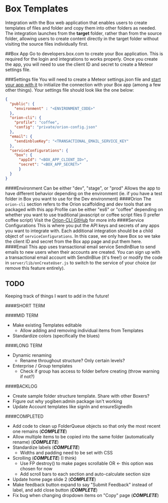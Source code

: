 # Box Templates

Integration with the Box web application that enables users to create templates
of files and folder and copy them into other folders as needed. The integration launches
from the **target** folder, rather than from the source folder, allowing users
to create content directly in the target folder without visiting the source files individually first.

##Box App
Go to developers.box.com to create your Box application. This is required for the login and integrations to works properly. Once you create the app, you will need to use the client ID and secret to create a Meteor settings file.

###Settings file
You will need to create a Meteor settings.json file and [start your app with it](http://docs.meteor.com/commandline.html#meteordeploy) to initialize the connection with your Box app (among a few other things). Your settings file should look like the one below:

```JSON
{
  "public": {
    "environment" : "<ENVIRONMENT_CODE>"
  },
  "orion-cli": {
    "profile": "coffee",
    "config": "private/orion-config.json"
  },
  "email": {
    "sendinblueKey": "<TRANSACTIONAL_EMAIL_SERVICE_KEY"
  },
  "serviceConfigurations": {
    "box": {
      "appId": "<BOX_APP_CLIENT_ID>",
      "secret": "<BOX_APP_SECRET>"
      }
  }
}
```

####Environment
Can be either "dev", "stage", or "prod"
Allows the app to have different behavior depending on the environment (ie. if you have a test folder in Box you want to use for the Dev environment)
####Orion
The `orion-cli` section refers to the Orion scaffolding and dev tools that are packaged with this app
Profile can be either "es6" or "coffee" depending on whether you want to use traditional javascript or coffee script files (I prefer coffee script)
Visit the [Orion-CLI GitHub](https://github.com/matteodem/orion-cli) for more info
####Service Configurations
This is where you put the API keys and secrets of any apps you want to integrate with. Each additional integration should be a child object of `serviceConfigurations`. In this case, we only have Box so we take the client ID and secret from the Box app page and put them here.
####Email
This app uses transactional email service SendInBlue to send emails to new users when their accounts are created.
You can sign up with a transactional email account with SendInBlue (it's free!) or modify the code in  `server/lib/onCreateUser.js` to switch to the service of your choice (or remove this feature entirely).


## TODO
Keeping track of things I want to add in the future!

####SHORT TERM

####MID TERM
+ Make existing Templates editable
  + Allow adding and removing individual items from Templates
+ Standardize colors (specifically the blues)

####LONG TERM
+ Dynamic renaming
   + Rename throughout structure? Only certain levels?
+ Enterprise / Group templates
   + Check if group has access to folder before creating (throw warning if not?)

####BACKLOG
+ Create sample folder structure template. Share with other Boxers?
+ Figure out why yogiben:admin package isn't working
+ Update Account templates like signIn and ensureSignedIn



####COMPLETED
+ Add code to clean up FolderQueue objects so that only the most recent one remains (**_COMPLETE_**)
+ Allow multiple items to be copied into the same folder (automatically rename) (**_COMPLETE_**)
+ Standardize labels (**_COMPLETE_**)
  + Widths and padding need to be set with CSS
+ Scrolling (**_COMPLETE_**) (I think)
   + Use FP destroy() to make pages scrollable OR  <- this option was chosen for now
   + Add scroll bars to each section and auto-calculate section size
+ Update home page slide 2 (**_COMPLETE_**)
+ Make feedback button expand to say "Submit Feedback" instead of label, and add close button (**_COMPLETE_**)
+ Fix bug when changing dropdown items on "Copy" page (**_COMPLETE_**)
